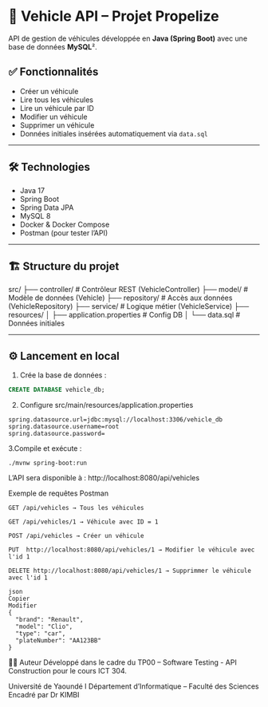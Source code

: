 # 🚗 Vehicle API – Projet Propelize

API de gestion de véhicules développée en **Java (Spring Boot)** avec une base de données **MySQL**².

## ✅ Fonctionnalités

- Créer un véhicule
- Lire tous les véhicules
- Lire un véhicule par ID
- Modifier un véhicule
- Supprimer un véhicule
- Données initiales insérées automatiquement via `data.sql`

---

## 🛠️ Technologies

- Java 17
- Spring Boot
- Spring Data JPA
- MySQL 8
- Docker & Docker Compose
- Postman (pour tester l’API)

---

## 🏗️ Structure du projet

src/
├── controller/ # Contrôleur REST (VehicleController)
├── model/ # Modèle de données (Vehicle)
├── repository/ # Accès aux données (VehicleRepository)
├── service/ # Logique métier (VehicleService)
├── resources/
│ ├── application.properties # Config DB
│ └── data.sql # Données initiales


---

## ⚙️ Lancement en local 

1. Crée la base de données :

```sql
CREATE DATABASE vehicle_db; 
```
2. Configure src/main/resources/application.properties 
```
spring.datasource.url=jdbc:mysql://localhost:3306/vehicle_db
spring.datasource.username=root
spring.datasource.password=
```
3.Compile et exécute :
```
./mvnw spring-boot:run
```
L’API sera disponible à : http://localhost:8080/api/vehicles

 Exemple de requêtes Postman
```
GET /api/vehicles → Tous les véhicules

GET /api/vehicles/1 → Véhicule avec ID = 1

POST /api/vehicles → Créer un véhicule

PUT  http://localhost:8080/api/vehicles/1 → Modifier le véhicule avec l'id 1

DELETE http://localhost:8080/api/vehicles/1 → Supprimmer le véhicule avec l'id 1

json
Copier
Modifier
{
  "brand": "Renault",
  "model": "Clio",
  "type": "car",
  "plateNumber": "AA123BB"
}
```
👨‍💻 Auteur
Développé dans le cadre du TP00 – Software Testing - API Construction pour le cours ICT 304.

Université de Yaoundé I
Département d’Informatique – Faculté des Sciences
Encadré par Dr KIMBI 


